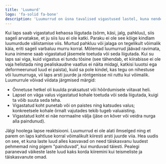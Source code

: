 ```yaml
---
title: 'Luumurd'
logo: 'fa-solid fa-bone'
description: 'Luumurrud on üsna tavalised vigastused lastel, kuna nende luud arenevad ja kasvavad. Luumurrud võivad juhtuda mängides, sporti tehes või isegi igapäevaste tegevuste käigus'
---
```


Kui laps saab vigastatud kehaosa liigutada (sõrm, käsi, jalg, pahkluu), siis sageli arvatakse, et ju siis luu ei ole katki. Paraku ei ole see kõige kindlam luumurdude välistamise viis.
Murtud pahkluu või jalaga on tegelikult võimalik käia, eriti sageli varbaluu murru korral. Mõlemad luumurrud jäävad ravimata, kuna inimene saab vigastatud jäsemele toetuda või seda liigutada.
Kui su laps sai viga, kuid vigastus ei tundu tõsine (see tähendab, et kiirabisse ei ole vaja helistada ning pealiskaudne vaatlus ei näita midagi, katkisi luuotsi ega deformeerunud luud ei paista), kuid sa pole kindel, kas tegu on nihestuse või luumurruga, vii laps arsti juurde ja röntgenisse nii ruttu kui võimalik.
Luumurrule võivad viidata järgmised märgid:
- Õnnetuse hetkel oli kuulda praksatust või hõõrdumisele viitavat heli.
- Lapsel on väga valus vigastatud kohale toetuda või seda liigutada, kuigi ta võib suuta seda teha.
- Vigastatud koht punetab või on paistes ning katsudes valus; konkreetsele kohale õrnalt vajutades tekib tugeb valuaisting.
- Vigastatud koht ei näe normaalne välja (jäse on kõver või veidra nurga alla paindunud).

Jälgi hoolega lapse reaktsiooni. Luumurrud ei ole alati ilmselged ning et parem on laps kahtluse korral võimalikult kiiresti arsti juurde viia. Hea uudis on see, et kuna laste luud alles kasvavad on need täiskasvanu luudest pehmemad ning pigem "painduvad", kui murduvad täiesti. Pealegi paranevad väikeste laste luud kaks korda kiiremini kui teismeliste ja täiskasvanute omad.